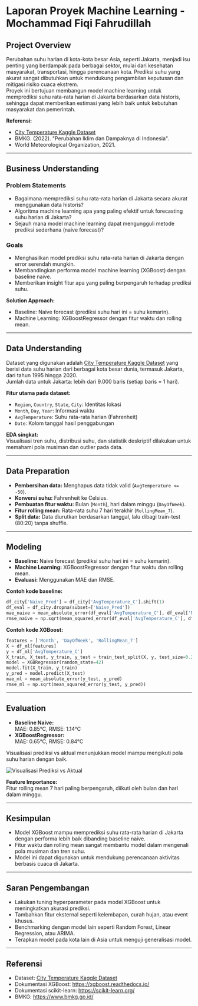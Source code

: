 # Laporan Proyek Machine Learning - Mochammad Fiqi Fahrudillah

## Project Overview

Perubahan suhu harian di kota-kota besar Asia, seperti Jakarta, menjadi isu penting yang berdampak pada berbagai sektor, mulai dari kesehatan masyarakat, transportasi, hingga perencanaan kota. Prediksi suhu yang akurat sangat dibutuhkan untuk mendukung pengambilan keputusan dan mitigasi risiko cuaca ekstrem.  
Proyek ini bertujuan membangun model machine learning untuk memprediksi suhu rata-rata harian di Jakarta berdasarkan data historis, sehingga dapat memberikan estimasi yang lebih baik untuk kebutuhan masyarakat dan pemerintah.

**Referensi:**  
- [City Temperature Kaggle Dataset](https://www.kaggle.com/datasets/sudalairajkumar/daily-temperature-of-major-cities)  
- BMKG. (2022). "Perubahan Iklim dan Dampaknya di Indonesia".  
- World Meteorological Organization, 2021.

---

## Business Understanding

### Problem Statements

- Bagaimana memprediksi suhu rata-rata harian di Jakarta secara akurat menggunakan data historis?
- Algoritma machine learning apa yang paling efektif untuk forecasting suhu harian di Jakarta?
- Sejauh mana model machine learning dapat mengungguli metode prediksi sederhana (naive forecast)?

### Goals

- Menghasilkan model prediksi suhu rata-rata harian di Jakarta dengan error serendah mungkin.
- Membandingkan performa model machine learning (XGBoost) dengan baseline naive.
- Memberikan insight fitur apa yang paling berpengaruh terhadap prediksi suhu.

**Solution Approach:**

- Baseline: Naive forecast (prediksi suhu hari ini = suhu kemarin).
- Machine Learning: XGBoostRegressor dengan fitur waktu dan rolling mean.

---

## Data Understanding

Dataset yang digunakan adalah [City Temperature Kaggle Dataset](https://www.kaggle.com/datasets/sudalairajkumar/daily-temperature-of-major-cities) yang berisi data suhu harian dari berbagai kota besar dunia, termasuk Jakarta, dari tahun 1995 hingga 2020.  
Jumlah data untuk Jakarta: lebih dari 9.000 baris (setiap baris = 1 hari).

**Fitur utama pada dataset:**
- `Region`, `Country`, `State`, `City`: Identitas lokasi
- `Month`, `Day`, `Year`: Informasi waktu
- `AvgTemperature`: Suhu rata-rata harian (Fahrenheit)
- `Date`: Kolom tanggal hasil penggabungan

**EDA singkat:**  
Visualisasi tren suhu, distribusi suhu, dan statistik deskriptif dilakukan untuk memahami pola musiman dan outlier pada data.

---

## Data Preparation

- **Pembersihan data:** Menghapus data tidak valid (`AvgTemperature <= -50`).
- **Konversi suhu:** Fahrenheit ke Celsius.
- **Pembuatan fitur waktu:** Bulan (`Month`), hari dalam minggu (`DayOfWeek`).
- **Fitur rolling mean:** Rata-rata suhu 7 hari terakhir (`RollingMean_7`).
- **Split data:** Data diurutkan berdasarkan tanggal, lalu dibagi train-test (80:20) tanpa shuffle.

---

## Modeling

- **Baseline:** Naive forecast (prediksi suhu hari ini = suhu kemarin).
- **Machine Learning:** XGBoostRegressor dengan fitur waktu dan rolling mean.
- **Evaluasi:** Menggunakan MAE dan RMSE.

**Contoh kode baseline:**
```python
df_city['Naive_Pred'] = df_city['AvgTemperature_C'].shift(1)
df_eval = df_city.dropna(subset=['Naive_Pred'])
mae_naive = mean_absolute_error(df_eval['AvgTemperature_C'], df_eval['Naive_Pred'])
rmse_naive = np.sqrt(mean_squared_error(df_eval['AvgTemperature_C'], df_eval['Naive_Pred']))
```

**Contoh kode XGBoost:**
```python
features = ['Month', 'DayOfWeek', 'RollingMean_7']
X = df_ml[features]
y = df_ml['AvgTemperature_C']
X_train, X_test, y_train, y_test = train_test_split(X, y, test_size=0.2, shuffle=False)
model = XGBRegressor(random_state=42)
model.fit(X_train, y_train)
y_pred = model.predict(X_test)
mae_ml = mean_absolute_error(y_test, y_pred)
rmse_ml = np.sqrt(mean_squared_error(y_test, y_pred))
```

---

## Evaluation

- **Baseline Naive:**  
  MAE: 0.85°C, RMSE: 1.14°C
- **XGBoostRegressor:**  
  MAE: 0.65°C, RMSE: 0.84°C

Visualisasi prediksi vs aktual menunjukkan model mampu mengikuti pola suhu harian dengan baik.

![Visualisasi Prediksi vs Aktual](https://raw.githubusercontent.com/username/repo/main/visualisasi_prediksi.png)

**Feature Importance:**  
Fitur rolling mean 7 hari paling berpengaruh, diikuti oleh bulan dan hari dalam minggu.

---

## Kesimpulan

- Model XGBoost mampu memprediksi suhu rata-rata harian di Jakarta dengan performa lebih baik dibanding baseline naive.
- Fitur waktu dan rolling mean sangat membantu model dalam mengenali pola musiman dan tren suhu.
- Model ini dapat digunakan untuk mendukung perencanaan aktivitas berbasis cuaca di Jakarta.

---

## Saran Pengembangan

- Lakukan tuning hyperparameter pada model XGBoost untuk meningkatkan akurasi prediksi.
- Tambahkan fitur eksternal seperti kelembapan, curah hujan, atau event khusus.
- Benchmarking dengan model lain seperti Random Forest, Linear Regression, atau ARIMA.
- Terapkan model pada kota lain di Asia untuk menguji generalisasi model.

---

## Referensi

- Dataset: [City Temperature Kaggle Dataset](https://www.kaggle.com/datasets/sudalairajkumar/daily-temperature-of-major-cities)
- Dokumentasi XGBoost: https://xgboost.readthedocs.io/
- Dokumentasi scikit-learn: https://scikit-learn.org/
- BMKG: https://www.bmkg.go.id/